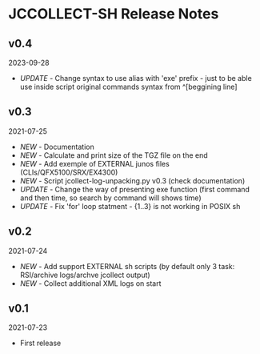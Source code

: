 # JCCOLLECT-SH Release Notes

## v0.4
2023-09-28
* *UPDATE* - Change syntax to use alias with 'exe' prefix - just to be able use inside script original commands syntax from ^[beggining line]

## v0.3
2021-07-25

* *NEW* - Documentation
* *NEW* - Calculate and print size of the TGZ file on the end
* *NEW* - Add exemple of EXTERNAL junos files (CLIs/QFX5100/SRX/EX4300)
* *NEW* - Script jcollect-log-unpacking.py v0.3 (check documentation)
* *UPDATE* - Change the way of presenting exe function (first command and then time, so search by command will shows time)
* *UPDATE* - Fix 'for' loop statment - {1..3} is not working in POSIX sh

## v0.2
2021-07-24

* *NEW* - Add support EXTERNAL sh scripts (by default only 3 task: RSI/archive logs/archve jcollect output)
* *NEW* - Collect additional XML logs on start

## v0.1
2021-07-23

* First release
